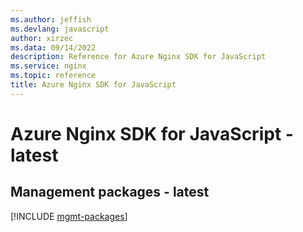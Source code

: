 ```yaml
---
ms.author: jeffish
ms.devlang: javascript
author: xirzec
ms.data: 09/14/2022
description: Reference for Azure Nginx SDK for JavaScript
ms.service: nginx
ms.topic: reference
title: Azure Nginx SDK for JavaScript
---
```

# Azure Nginx SDK for JavaScript - latest

## Management packages - latest
[!INCLUDE [mgmt-packages](nginx-mgmt-index.md)]